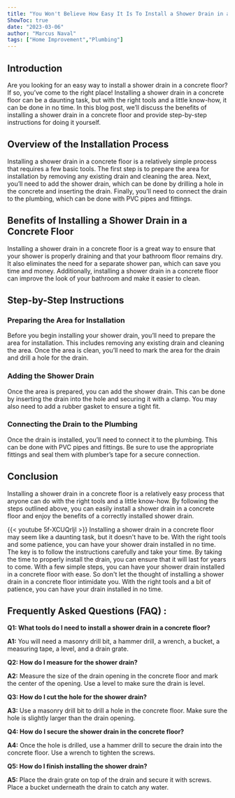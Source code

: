 ```yaml
---
title: "You Won't Believe How Easy It Is To Install a Shower Drain in a Concrete Floor!"
ShowToc: true 
date: "2023-03-06"
author: "Marcus Naval" 
tags: ["Home Improvement","Plumbing"]
---
```

## Introduction
Are you looking for an easy way to install a shower drain in a concrete floor? If so, you’ve come to the right place! Installing a shower drain in a concrete floor can be a daunting task, but with the right tools and a little know-how, it can be done in no time. In this blog post, we’ll discuss the benefits of installing a shower drain in a concrete floor and provide step-by-step instructions for doing it yourself.

## Overview of the Installation Process
Installing a shower drain in a concrete floor is a relatively simple process that requires a few basic tools. The first step is to prepare the area for installation by removing any existing drain and cleaning the area. Next, you’ll need to add the shower drain, which can be done by drilling a hole in the concrete and inserting the drain. Finally, you’ll need to connect the drain to the plumbing, which can be done with PVC pipes and fittings.

## Benefits of Installing a Shower Drain in a Concrete Floor
Installing a shower drain in a concrete floor is a great way to ensure that your shower is properly draining and that your bathroom floor remains dry. It also eliminates the need for a separate shower pan, which can save you time and money. Additionally, installing a shower drain in a concrete floor can improve the look of your bathroom and make it easier to clean.

## Step-by-Step Instructions

### Preparing the Area for Installation
Before you begin installing your shower drain, you’ll need to prepare the area for installation. This includes removing any existing drain and cleaning the area. Once the area is clean, you’ll need to mark the area for the drain and drill a hole for the drain.

### Adding the Shower Drain
Once the area is prepared, you can add the shower drain. This can be done by inserting the drain into the hole and securing it with a clamp. You may also need to add a rubber gasket to ensure a tight fit.

### Connecting the Drain to the Plumbing
Once the drain is installed, you’ll need to connect it to the plumbing. This can be done with PVC pipes and fittings. Be sure to use the appropriate fittings and seal them with plumber’s tape for a secure connection.

## Conclusion
Installing a shower drain in a concrete floor is a relatively easy process that anyone can do with the right tools and a little know-how. By following the steps outlined above, you can easily install a shower drain in a concrete floor and enjoy the benefits of a correctly installed shower drain.

{{< youtube 5f-XCUQrljI >}} 
Installing a shower drain in a concrete floor may seem like a daunting task, but it doesn't have to be. With the right tools and some patience, you can have your shower drain installed in no time. The key is to follow the instructions carefully and take your time. By taking the time to properly install the drain, you can ensure that it will last for years to come. With a few simple steps, you can have your shower drain installed in a concrete floor with ease. So don't let the thought of installing a shower drain in a concrete floor intimidate you. With the right tools and a bit of patience, you can have your drain installed in no time.

## Frequently Asked Questions (FAQ) :
**Q1: What tools do I need to install a shower drain in a concrete floor?**

**A1:** You will need a masonry drill bit, a hammer drill, a wrench, a bucket, a measuring tape, a level, and a drain grate. 

**Q2: How do I measure for the shower drain?**

**A2:** Measure the size of the drain opening in the concrete floor and mark the center of the opening. Use a level to make sure the drain is level.

**Q3: How do I cut the hole for the shower drain?**

**A3:** Use a masonry drill bit to drill a hole in the concrete floor. Make sure the hole is slightly larger than the drain opening.

**Q4: How do I secure the shower drain in the concrete floor?**

**A4:** Once the hole is drilled, use a hammer drill to secure the drain into the concrete floor. Use a wrench to tighten the screws.

**Q5: How do I finish installing the shower drain?**

**A5:** Place the drain grate on top of the drain and secure it with screws. Place a bucket underneath the drain to catch any water.





